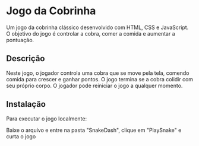 # Jogo da Cobrinha

Um jogo da cobrinha clássico desenvolvido com HTML, CSS e JavaScript. O objetivo do jogo é controlar a cobra, comer a comida e aumentar a pontuação.

## Descrição

Neste jogo, o jogador controla uma cobra que se move pela tela, comendo comida para crescer e ganhar pontos. O jogo termina se a cobra colidir com seu próprio corpo. 
O jogador pode reiniciar o jogo a qualquer momento.

## Instalação

Para executar o jogo localmente:

Baixe o arquivo e entre na pasta "SnakeDash", clique em "PlaySnake" e curta o jogo
